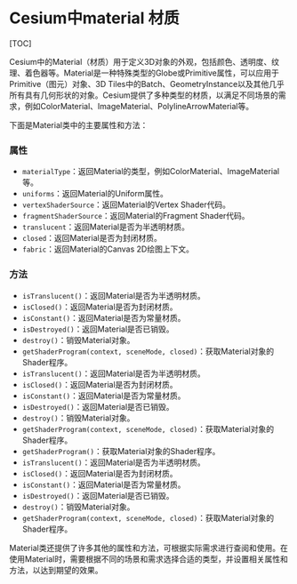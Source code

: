 # Cesium中material 材质

[TOC]

Cesium中的Material（材质）用于定义3D对象的外观，包括颜色、透明度、纹理、着色器等。Material是一种特殊类型的Globe或Primitive属性，可以应用于Primitive（图元）对象、3D Tiles中的Batch、GeometryInstance以及其他几乎所有具有几何形状的对象。Cesium提供了多种类型的材质，以满足不同场景的需求，例如ColorMaterial、ImageMaterial、PolylineArrowMaterial等。

下面是Material类中的主要属性和方法：

### 属性

- `materialType`：返回Material的类型，例如ColorMaterial、ImageMaterial等。
- `uniforms`：返回Material的Uniform属性。
- `vertexShaderSource`：返回Material的Vertex Shader代码。
- `fragmentShaderSource`：返回Material的Fragment Shader代码。
- `translucent`：返回Material是否为半透明材质。
- `closed`：返回Material是否为封闭材质。
- `fabric`：返回Material的Canvas 2D绘图上下文。

### 方法

- `isTranslucent()`：返回Material是否为半透明材质。
- `isClosed()`：返回Material是否为封闭材质。
- `isConstant()`：返回Material是否为常量材质。
- `isDestroyed()`：返回Material是否已销毁。
- `destroy()`：销毁Material对象。
- `getShaderProgram(context, sceneMode, closed)`：获取Material对象的Shader程序。
- `isTranslucent()`：返回Material是否为半透明材质。
- `isClosed()`：返回Material是否为封闭材质。
- `isConstant()`：返回Material是否为常量材质。
- `isDestroyed()`：返回Material是否已销毁。
- `destroy()`：销毁Material对象。
- `getShaderProgram(context, sceneMode, closed)`：获取Material对象的Shader程序。
- `getShaderProgram()`：获取Material对象的Shader程序。
- `isTranslucent()`：返回Material是否为半透明材质。
- `isClosed()`：返回Material是否为封闭材质。
- `isConstant()`：返回Material是否为常量材质。
- `isDestroyed()`：返回Material是否已销毁。
- `destroy()`：销毁Material对象。
- `getShaderProgram(context, sceneMode, closed)`：获取Material对象的Shader程序。

Material类还提供了许多其他的属性和方法，可根据实际需求进行查阅和使用。在使用Material时，需要根据不同的场景和需求选择合适的类型，并设置相关属性和方法，以达到期望的效果。